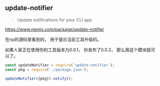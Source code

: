 ## update-notifier

> Update notifications for your CLI app

https://www.npmjs.com/package/update-notifier

在np的源码里看到的，
用于提示当前工具升级的。

如果人家正在使用你的工具版本为0.0.1，
你发布了0.0.2，
那么用这个模块就可以了。

```js
const updateNotifier = require('update-notifier');
const pkg = require('./package.json');

updateNotifier({pkg}).notify();
```
